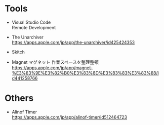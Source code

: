 # Tools

- Visual Studio Code  
Remote Development

- The Unarchiver  
https://apps.apple.com/jp/app/the-unarchiver/id425424353

- Skitch

- Magnet マグネット 作業スペースを整理整頓  
https://apps.apple.com/jp/app/magnet-%E3%83%9E%E3%82%B0%E3%83%8D%E3%83%83%E3%83%88/id441258766

# Others

- Alinof Timer  
https://apps.apple.com/jp/app/alinof-timer/id512464723


